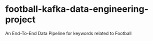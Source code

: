 # football-kafka-data-engineering-project
An End-To-End Data Pipeline for keywords related to Football
